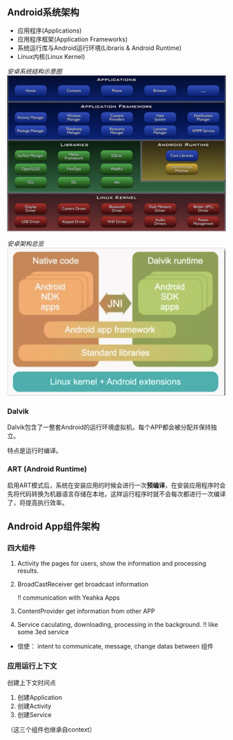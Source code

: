 ## Android系统架构

* 应用程序(Applications)
* 应用程序框架(Application Frameworks)
* 系统运行库与Android运行环境(Libraris & Android Runtime)
* Linux内核(Linux Kernel)

_安卓系统结构示意图_
![android structure](https://github.com/bingningO/AndroidKnowledgeSum/blob/master/images/android_structure.png)

_安卓架构总览_
![android framework](https://github.com/bingningO/AndroidKnowledgeSum/blob/master/images/android_framework.png)

### Dalvik
Dalvik包含了一整套Android的运行环境虚拟机，每个APP都会被分配并保持独立。

特点是运行时编译。

### ART (Android Runtime)
启用ART模式后，系统在安装应用的时候会进行一次**预编译**，在安装应用程序时会先将代码转换为机器语言存储在本地，这样运行程序时就不会每次都进行一次编译了，将提高执行效率。

## Android App组件架构

### 四大组件
1. Activity
   the pages for users, show the information and processing results.
   
2. BroadCastReceiver
   get broadcast information 
   
   !!  communication with Yeahka Apps

3. ContentProvider
   get information from other APP
   
4. Service 
   caculating, downloading, processing in the background.
   !! like some 3ed service 
   
* 信使： intent 
  to communicate, message, change datas between 组件
  
### 应用运行上下文
创建上下文时间点
1. 创建Application
2. 创建Activity
3. 创建Service

（这三个组件也继承自context）
